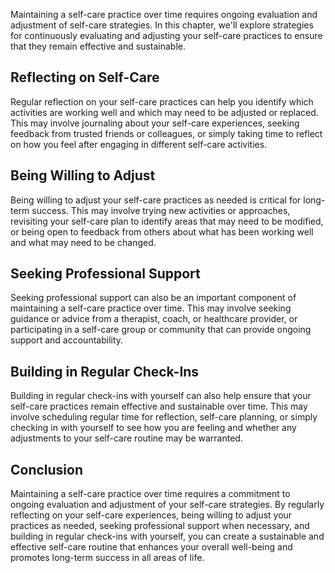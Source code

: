 
Maintaining a self-care practice over time requires ongoing evaluation and adjustment of self-care strategies. In this chapter, we'll explore strategies for continuously evaluating and adjusting your self-care practices to ensure that they remain effective and sustainable.

Reflecting on Self-Care
-----------------------

Regular reflection on your self-care practices can help you identify which activities are working well and which may need to be adjusted or replaced. This may involve journaling about your self-care experiences, seeking feedback from trusted friends or colleagues, or simply taking time to reflect on how you feel after engaging in different self-care activities.

Being Willing to Adjust
-----------------------

Being willing to adjust your self-care practices as needed is critical for long-term success. This may involve trying new activities or approaches, revisiting your self-care plan to identify areas that may need to be modified, or being open to feedback from others about what has been working well and what may need to be changed.

Seeking Professional Support
----------------------------

Seeking professional support can also be an important component of maintaining a self-care practice over time. This may involve seeking guidance or advice from a therapist, coach, or healthcare provider, or participating in a self-care group or community that can provide ongoing support and accountability.

Building in Regular Check-Ins
-----------------------------

Building in regular check-ins with yourself can also help ensure that your self-care practices remain effective and sustainable over time. This may involve scheduling regular time for reflection, self-care planning, or simply checking in with yourself to see how you are feeling and whether any adjustments to your self-care routine may be warranted.

Conclusion
----------

Maintaining a self-care practice over time requires a commitment to ongoing evaluation and adjustment of your self-care strategies. By regularly reflecting on your self-care experiences, being willing to adjust your practices as needed, seeking professional support when necessary, and building in regular check-ins with yourself, you can create a sustainable and effective self-care routine that enhances your overall well-being and promotes long-term success in all areas of life.
